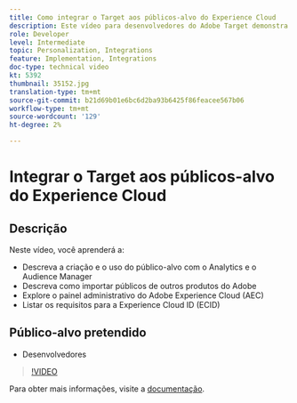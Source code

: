 ```yaml
---
title: Como integrar o Target aos públicos-alvo do Experience Cloud
description: Este vídeo para desenvolvedores do Adobe Target demonstra a criação de público-alvo usando o Analytics e o Audience Manager. Os desenvolvedores que assistem a este vídeo poderão importar públicos de outros produtos do Adobe, familiarizar-se com o painel de administração do Adobe Experience Cloud (AEC) e listar os requisitos para a Experience Cloud ID (ECID).
role: Developer
level: Intermediate
topic: Personalization, Integrations
feature: Implementation, Integrations
doc-type: technical video
kt: 5392
thumbnail: 35152.jpg
translation-type: tm+mt
source-git-commit: b21d69b01e6bc6d2ba93b6425f86feacee567b06
workflow-type: tm+mt
source-wordcount: '129'
ht-degree: 2%

---
```



# Integrar o Target aos públicos-alvo do Experience Cloud

## Descrição

Neste vídeo, você aprenderá a:

* Descreva a criação e o uso do público-alvo com o Analytics e o Audience Manager
* Descreva como importar públicos de outros produtos do Adobe
* Explore o painel administrativo do Adobe Experience Cloud (AEC)
* Listar os requisitos para a Experience Cloud ID (ECID)

## Público-alvo pretendido

* Desenvolvedores

>[!VIDEO](https://video.tv.adobe.com/v/35152/?quality=12)

Para obter mais informações, visite a [documentação](https://docs.adobe.com/content/help/en/target/using/integrate/mmp.html).
